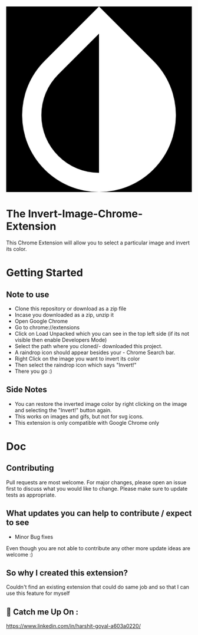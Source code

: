 ![Logo](https://raw.githubusercontent.com/simplekind/Invert-Image-Chrome-Extension/master/logo.png)

# The Invert-Image-Chrome-Extension

This Chrome Extension will allow you to select a particular image and invert its color.

# Getting Started 

## Note to use 

- Clone this repository or download as a zip file
- Incase you downloaded as a zip, unzip it
- Open Google Chrome
- Go to chrome://extensions
- Click on Load Unpacked which you can see in the top left side (if its not visible then enable Developers Mode)
- Select the path where you cloned/- downloaded this project.
- A raindrop icon should appear besides your - Chrome Search bar.
- Right Click on the image you want to invert its color
- Then select the raindrop icon which says "Invert!"
- There you go :)

## Side Notes

- You can restore the inverted image color by right clicking on the image and selecting the "Invert!" button again.
- This works on images and gifs, but not for svg icons. 
- This extension is only compatible with Google Chrome only

# Doc

## Contributing
Pull requests are most welcome.
 For major changes, please open an issue first to discuss what you would like to change.
Please make sure to update tests as appropriate.

## What updates you can help to contribute  / expect to see  

- Minor Bug fixes 

Even though you are not able to contribute any other more update ideas are welcome :) 

## So why I created this extension?
Couldn't find an existing extension that could do same job and so that I can use this feature for myself

## 🚀 Catch me Up On :

https://www.linkedin.com/in/harshit-goyal-a603a0220/